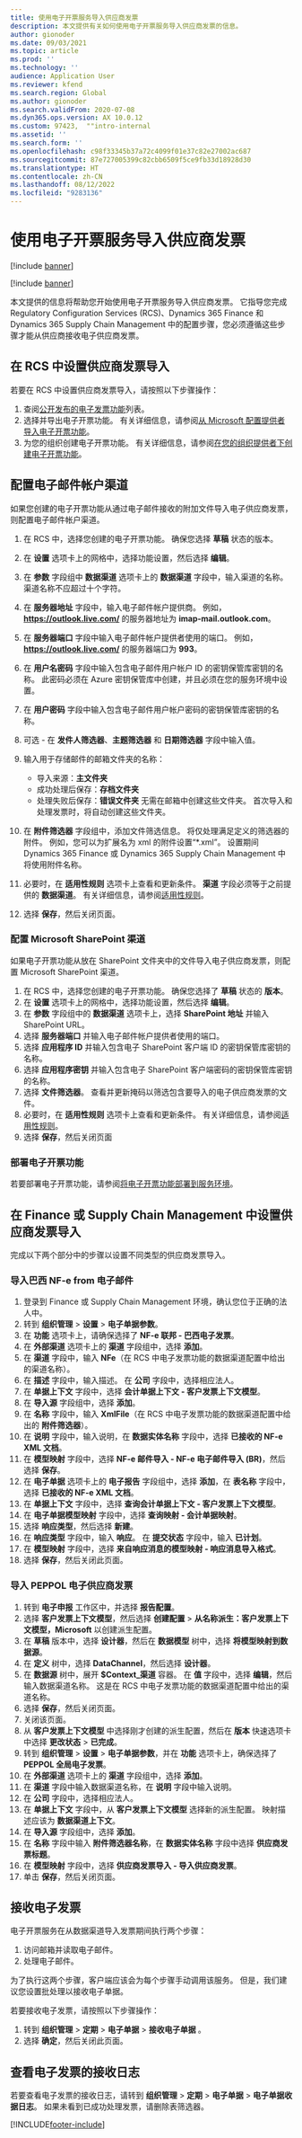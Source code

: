 ```yaml
---
title: 使用电子开票服务导入供应商发票
description: 本文提供有关如何使用电子开票服务导入供应商发票的信息。
author: gionoder
ms.date: 09/03/2021
ms.topic: article
ms.prod: ''
ms.technology: ''
audience: Application User
ms.reviewer: kfend
ms.search.region: Global
ms.author: gionoder
ms.search.validFrom: 2020-07-08
ms.dyn365.ops.version: AX 10.0.12
ms.custom: 97423,  ""intro-internal
ms.assetid: ''
ms.search.form: ''
ms.openlocfilehash: c98f33345b37a72c4099f01e37c82e27002ac687
ms.sourcegitcommit: 87e727005399c82cbb6509f5ce9fb33d18928d30
ms.translationtype: HT
ms.contentlocale: zh-CN
ms.lasthandoff: 08/12/2022
ms.locfileid: "9283136"
---
```

# <a name="use-the-electronic-invoicing-service-to-import-vendor-invoices"></a>使用电子开票服务导入供应商发票

[!include [banner](../includes/banner.md)]

[!include [banner](../includes/preview-banner.md)]

本文提供的信息将帮助您开始使用电子开票服务导入供应商发票。 它指导您完成 Regulatory Configuration Services (RCS)、Dynamics 365 Finance 和 Dynamics 365 Supply Chain Management 中的配置步骤，您必须遵循这些步骤才能从供应商接收电子供应商发票。

## <a name="set-up-vendor-invoice-import-in-rcs"></a>在 RCS 中设置供应商发票导入
若要在 RCS 中设置供应商发票导入，请按照以下步骤操作：

1. 查阅[公开发布的电子发票功能](e-invoicing-configuration-rcs.md#generally-available-features)列表。
2. 选择并导出电子开票功能。 有关详细信息，请参阅[从 Microsoft 配置提供者导入电子开票功能](e-invoicing-get-started.md#import-an-electronic-invoicing-feature-from-the-microsoft-configuration-provider)。
3. 为您的组织创建电子开票功能。 有关详细信息，请参阅[在您的组织提供者下创建电子开票功能](e-invoicing-get-started.md#create-an-electronic-invoicing-feature-under-your-organization-provider)。

## <a name="configure-an-email-account-channel"></a>配置电子邮件帐户渠道

如果您创建的电子开票功能从通过电子邮件接收的附加文件导入电子供应商发票，则配置电子邮件帐户渠道。

1. 在 RCS 中，选择您创建的电子开票功能。 确保您选择 **草稿** 状态的版本。
2. 在 **设置** 选项卡上的网格中，选择功能设置，然后选择 **编辑**。
3. 在 **参数** 字段组中 **数据渠道** 选项卡上的 **数据渠道** 字段中，输入渠道的名称。 渠道名称不应超过十个字符。
4. 在 **服务器地址** 字段中，输入电子邮件帐户提供商。 例如，**https://outlook.live.com/** 的服务器地址为 **imap-mail.outlook.com**。
5. 在 **服务器端口** 字段中输入电子邮件帐户提供者使用的端口。 例如，**https://outlook.live.com/** 的服务器端口为 **993**。
6. 在 **用户名密码** 字段中输入包含电子邮件用户帐户 ID 的密钥保管库密钥的名称。 此密码必须在 Azure 密钥保管库中创建，并且必须在您的服务环境中设置。 
7. 在 **用户密码** 字段中输入包含电子邮件用户帐户密码的密钥保管库密钥的名称。
8. 可选 - 在 **发件人筛选器**、**主题筛选器** 和 **日期筛选器** 字段中输入值。
9. 输入用于存储邮件的邮箱文件夹的名称：

    - 导入来源：**主文件夹**
    - 成功处理后保存：**存档文件夹**
    - 处理失败后保存：**错误文件夹** 无需在邮箱中创建这些文件夹。 首次导入和处理发票时，将自动创建这些文件夹。 
   
10. 在 **附件筛选器** 字段组中，添加文件筛选信息。 将仅处理满足定义的筛选器的附件。 例如，您可以为扩展名为 xml 的附件设置“\*.xml”。 设置期间 Dynamics 365 Finance 或 Dynamics 365 Supply Chain Management 中将使用附件名称。 
11. 必要时，在 **适用性规则** 选项卡上查看和更新条件。 **渠道** 字段必须等于之前提供的 **数据渠道**。 有关详细信息，请参阅[适用性规则](e-invoicing-configuration-rcs.md#applicability-rules)。
12. 选择 **保存**，然后关闭页面。

### <a name="configure-a-microsoft-sharepoint-channel"></a>配置 Microsoft SharePoint 渠道

如果电子开票功能从放在 SharePoint 文件夹中的文件导入电子供应商发票，则配置 Microsoft SharePoint 渠道。

1. 在 RCS 中，选择您创建的电子开票功能。 确保您选择了 **草稿** 状态的 **版本**。
2. 在 **设置** 选项卡上的网格中，选择功能设置，然后选择 **编辑**。
3. 在 **参数** 字段组中的 **数据渠道** 选项卡上，选择 **SharePoint 地址** 并输入 SharePoint URL。
4. 选择 **服务器端口** 并输入电子邮件帐户提供者使用的端口。
5. 选择 **应用程序 ID** 并输入包含电子 SharePoint 客户端 ID 的密钥保管库密钥的名称。
6. 选择 **应用程序密钥** 并输入包含电子 SharePoint 客户端密码的密钥保管库密钥的名称。
7. 选择 **文件筛选器**。 查看并更新掩码以筛选包含要导入的电子供应商发票的文件。
8. 必要时，在 **适用性规则** 选项卡上查看和更新条件。 有关详细信息，请参阅[适用性规则](e-invoicing-configuration-rcs.md#applicability-rules)。
9. 选择 **保存**，然后关闭页面

### <a name="deploy-an-electronic-invoicing-feature"></a>部署电子开票功能

若要部署电子开票功能，请参阅[将电子开票功能部署到服务环境](e-invoicing-get-started.md#deploy-the-electronic-invoicing-feature-to-service-environment)。

## <a name="set-up-vendor-invoice-import-in-finance-or-supply-chain-management"></a>在 Finance 或 Supply Chain Management 中设置供应商发票导入
完成以下两个部分中的步骤以设置不同类型的供应商发票导入。

### <a name="import-brazilian-nf-e-from-email"></a>导入巴西 NF-e from 电子邮件

1. 登录到 Finance 或 Supply Chain Management 环境，确认您位于正确的法人中。
2. 转到 **组织管理** > **设置** > **电子单据参数**。
3. 在 **功能** 选项卡上，请确保选择了 **NF-e 联邦 - 巴西电子发票**。
4. 在 **外部渠道** 选项卡上的 **渠道** 字段组中，选择 **添加**。
5. 在 **渠道** 字段中，输入 **NFe**（在 RCS 中电子发票功能的数据渠道配置中给出的渠道名称）。
6. 在 **描述** 字段中，输入描述。 在 **公司** 字段中，选择相应法人。
7. 在 **单据上下文** 字段中，选择 **会计单据上下文 - 客户发票上下文模型**。
8. 在 **导入源** 字段组中，选择 **添加**。
9. 在 **名称** 字段中，输入 **XmlFile**（在 RCS 中电子发票功能的数据渠道配置中给出的 **附件筛选器**）。
10. 在 **说明** 字段中，输入说明，在 **数据实体名称** 字段中，选择 **已接收的 NF-e XML 文档**。
11. 在 **模型映射** 字段中，选择 **NF-e 邮件导入 - NF-e 电子邮件导入 (BR)**，然后选择 **保存**。
12. 在 **电子单据** 选项卡上的 **电子报告** 字段组中，选择 **添加**，在 **表名称** 字段中，选择 **已接收的 NF-e XML 文档**。
13. 在 **单据上下文** 字段中，选择 **查询会计单据上下文 - 客户发票上下文模型**。
14. 在 **电子单据模型映射** 字段中，选择 **查询映射 - 会计单据映射**。
15. 选择 **响应类型**，然后选择 **新建**。
16. 在 **响应类型** 字段中，输入 **响应**。 在 **提交状态** 字段中，输入 **已计划**。
17. 在 **模型映射** 字段中，选择 **来自响应消息的模型映射 - 响应消息导入格式**。
18. 选择 **保存**，然后关闭此页面。

### <a name="import-peppol-electronic-vendor-invoices"></a>导入 PEPPOL 电子供应商发票

1. 转到 **电子申报** 工作区中，并选择 **报告配置**。
2. 选择 **客户发票上下文模型**，然后选择 **创建配置** > **从名称派生：客户发票上下文模型，Microsoft** 以创建派生配置。
3. 在 **草稿** 版本中，选择 **设计器**，然后在 **数据模型** 树中，选择 **将模型映射到数据源**。
4. 在 **定义** 树中，选择 **DataChannel**，然后选择 **设计器**。
5. 在 **数据源** 树中，展开 **$Context\_渠道** 容器。 在 **值** 字段中，选择 **编辑**，然后输入数据渠道名称。 这是在 RCS 中电子发票功能的数据渠道配置中给出的渠道名称。 
7. 选择 **保存**，然后关闭页面。
8. 关闭该页面。
9. 从 **客户发票上下文模型** 中选择刚才创建的派生配置，然后在 **版本** 快速选项卡中选择 **更改状态** > **已完成**。
10. 转到 **组织管理** > **设置** > **电子单据参数**，并在 **功能** 选项卡上，确保选择了 **PEPPOL 全局电子发票**。 
11. 在 **外部渠道** 选项卡上的 **渠道** 字段组中，选择 **添加**。
12. 在 **渠道** 字段中输入数据渠道名称，在 **说明** 字段中输入说明。
13. 在 **公司** 字段中，选择相应法人。 
14. 在 **单据上下文** 字段中，从 **客户发票上下文模型** 选择新的派生配置。 映射描述应该为 **数据渠道上下文**。
15. 在 **导入源** 字段组中，选择 **添加**。
16. 在 **名称** 字段中输入 **附件筛选器名称**，在 **数据实体名称** 字段中选择 **供应商发票标题**。
17. 在 **模型映射** 字段中，选择 **供应商发票导入 - 导入供应商发票**。
18. 单击 **保存**，然后关闭页面。


## <a name="receive-electronic-invoices"></a>接收电子发票

电子开票服务在从数据渠道导入发票期间执行两个步骤：

1. 访问邮箱并读取电子邮件。
2. 处理电子邮件。 
    
为了执行这两个步骤，客户端应该会为每个步骤手动调用该服务。 但是，我们建议您设置批处理以接收电子单据。

若要接收电子发票，请按照以下步骤操作：

1. 转到 **组织管理** > **定期** > **电子单据** > **接收电子单据** 。
2. 选择 **确定**，然后关闭此页面。


## <a name="view-receive-logs-for-electronic-invoices"></a>查看电子发票的接收日志

若要查看电子发票的接收日志，请转到 **组织管理** > **定期** > **电子单据** > **电子单据收据日志**。
如果未看到已成功处理发票，请删除表筛选器。


[!INCLUDE[footer-include](../../includes/footer-banner.md)]
